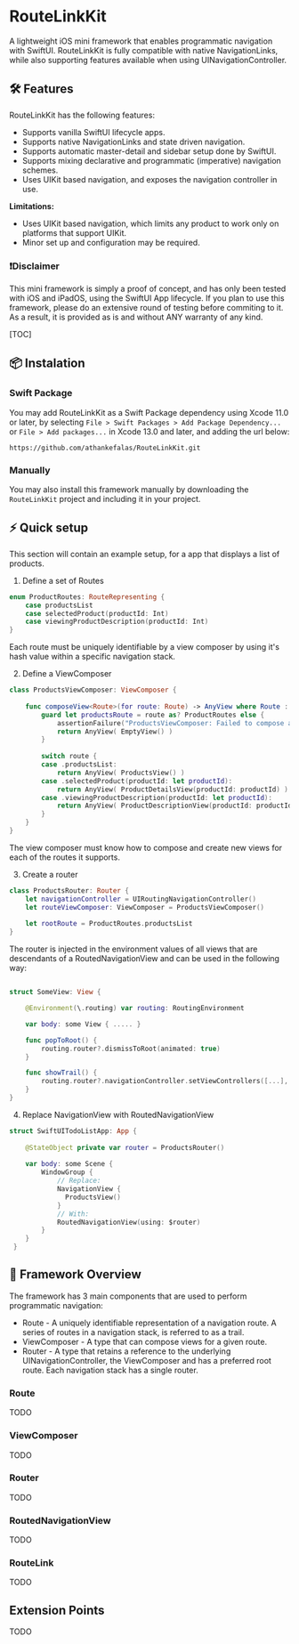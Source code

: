 # RouteLinkKit

A lightweight iOS mini framework that enables programmatic navigation with SwiftUI. 
RouteLinkKit is fully compatible with native NavigationLinks, while also supporting features available when using UINavigationController.

## 🛠 Features

RouteLinkKit has the following features:
* Supports vanilla SwiftUI lifecycle apps.
* Supports native NavigationLinks and state driven navigation.
* Supports automatic master-detail and sidebar setup done by SwiftUI.
* Supports mixing declarative and programmatic (imperative) navigation schemes.
* Uses UIKit based navigation, and exposes the navigation controller in use.

**Limitations:**
* Uses UIKit based navigation, which limits any product to work only on platforms that support UIKit.
* Minor set up and configuration may be required.

### ❗️Disclaimer

This mini framework is simply a proof of concept, and has only been tested with iOS and iPadOS, using the SwiftUI App lifecycle.
If you plan to use this framework, please do an extensive round of testing before commiting to it.
As a result, it is provided as is and without ANY warranty of any kind.

[TOC]

## 📦 Instalation

### Swift Package

You may add RouteLinkKit as a Swift Package dependency using Xcode 11.0 or later, by selecting `File > Swift Packages > Add Package Dependency...` or `File > Add packages...` in Xcode 13.0 and later, and adding the url below:

`https://github.com/athankefalas/RouteLinkKit.git`

### Manually 

You may also install this framework manually by downloading the `RouteLinkKit` project and including it in your project.

## ⚡️ Quick setup

This section will contain an example setup, for a app that displays a list of products.

1. Define a set of Routes

```swift
enum ProductRoutes: RouteRepresenting {
    case productsList
    case selectedProduct(productId: Int)
    case viewingProductDescription(productId: Int)
}
```

Each route must be uniquely identifiable by a view composer by using it's hash value within a specific navigation stack.

2. Define a ViewComposer

```swift
class ProductsViewComposer: ViewComposer {
    
    func composeView<Route>(for route: Route) -> AnyView where Route : RouteRepresenting {
        guard let productsRoute = route as? ProductRoutes else {
            assertionFailure("ProductsViewComposer: Failed to compose a view for route '\(route)' of type '\(type(of: route))'.")
            return AnyView( EmptyView() )
        }
        
        switch route {
        case .productsList:
            return AnyView( ProductsView() )
        case .selectedProduct(productId: let productId):
            return AnyView( ProductDetailsView(productId: productId) )
        case .viewingProductDescription(productId: let productId):
            return AnyView( ProductDescriptionView(productId: productId) )
        }
    }
}
```

The view composer must know how to compose and create new views for each of the routes it supports.

3. Create a router

``` swift
class ProductsRouter: Router {
    let navigationController = UIRoutingNavigationController()
    let routeViewComposer: ViewComposer = ProductsViewComposer()
    
    let rootRoute = ProductRoutes.productsList
}
```

The router is injected in the environment values of all views that are descendants of a RoutedNavigationView and can be used in the following way:

```swift

struct SomeView: View {

    @Environment(\.routing) var routing: RoutingEnvironment

    var body: some View { ..... }

    func popToRoot() {
        routing.router?.dismissToRoot(animated: true)
    }

    func showTrail() {
        routing.router?.navigationController.setViewControllers([...], animated: true)
    }
}

```

4. Replace NavigationView with RoutedNavigationView 

```swift
struct SwiftUITodoListApp: App {
    
    @StateObject private var router = ProductsRouter()
    
    var body: some Scene {
        WindowGroup {
            // Replace:
            NavigationView {
              ProductsView()
            }
            // With:
            RoutedNavigationView(using: $router)
        }
    }
 }
 ```

## 🧩 Framework Overview

The framework has 3 main components that are used to perform programmatic navigation:
* Route - A uniquely identifiable representation of a navigation route. A series of routes in a navigation stack, is referred to as a trail.
* ViewComposer - A type that can compose views for a given route.
* Router - A type that retains a reference to the underlying UINavigationController, the ViewComposer and has a preferred root route. Each navigation stack has a single router.


### Route

TODO

### ViewComposer

TODO

### Router

TODO

### RoutedNavigationView

TODO

### RouteLink

TODO

## Extension Points

TODO

